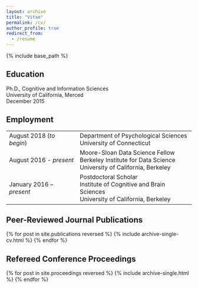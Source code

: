 ```yaml
---
layout: archive
title: "Vitae"
permalink: /cv/
author_profile: true
redirect_from:
  - /resume
---
```


{% include base_path %}

## Education
Ph.D., Cognitive and Information Sciences
<br>University of California, Merced
<br>December 2015

## Employment

|                         |                                      |
|:----------------------- |--------------------------------------|
| August 2018 (*to begin*) | Department of Psychological Sciences<br>University of Connecticut|
| August 2016 - *present* | Moore-Sloan Data Science Fellow<br>Berkeley Institute for Data Science<br>University of California, Berkeley|
| January 2016 – *present* | Postdoctoral Scholar<br>Institute of Cognitive and Brain Sciences<br>University of California, Berkeley|

## Peer-Reviewed Journal Publications
{% for post in site.publications reversed %}
  {% include archive-single-cv.html %}
{% endfor %}

## Refereed Conference Proceedings
{% for post in site.proceedings reversed %}
  {% include archive-single.html %}
{% endfor %}
